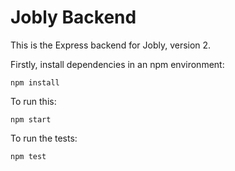 # Jobly Backend

This is the Express backend for Jobly, version 2.

Firstly, install dependencies in an npm environment:

    npm install

To run this:

    npm start

To run the tests:

    npm test